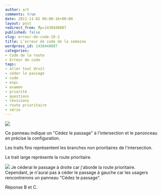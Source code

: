 ```yaml
---
author: art
comments: true
date: 2011-11-02 06:00:16+00:00
layout: post
redirect_from: ?p=1438448087
published: false
slug: erreur-de-code-19-2
title: L’erreur de code de la semaine
wordpress_id: 1438448087
categories:
- Code de la route
- Erreur de code
tags:
- aller tout droit
- céder le passage
- code
- enpc
- examen
- priorité
- questions
- révisions
- route prioritaire
- série
---
```


![](https://static.irz.fr/2011/11/cerberus-2011-06-10-à-23.57.21.png)

Ce panneau indique un "Cédez le passage" à l'intersection et le panonceau en précise la configuration.

Les traits fins représentent les branches non prioritaires de l'intersection.

Le trait large représente la route prioritaire.


![](https://static.irz.fr/2011/06/cerberus-2011-06-11-à-00.00.42.png)
Je céderai le passage à droite car j'aborde la route prioritaire. Cependant, je n'aurai pas à céder le passage à gauche car les usagers rencontrerons un panneau "Cédez le passage".

Réponse B et C.


